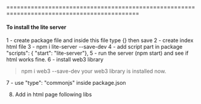 







============================================================================================
#### To install the lite server 
1 - create package file and inside this file type {} then save 
2 - create index html file
3 - npm i lite-server --save-dev 
4 - add script part in package 
  "scripts": { "start": "lite-server"},
5 - run the server (npm start) and see if html works fine.
6 - install web3 library
> npm i web3 --save-dev
your web3 library is installed now.

7 - use  "type": "commonjs" inside package.json

8. Add in html page following libs

<script type="text/javascript" src="node_modules/web3/dist/web3.min.js"></script>
<script type="text/javascript" src="./src/index.js"></script>
